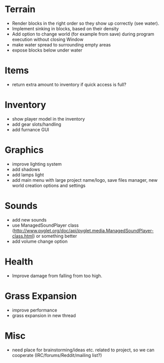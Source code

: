 # Terrain

* Render blocks in the right order so they show up correctly (see water).
* Implement sinking in blocks, based on their density
* Add option to change world (for example from save) during program execution without closing Window
* make water spread to surrounding empty areas
* expose blocks below under water

# Items

* return extra amount to inventory if quick access is full?

# Inventory

* show player model in the inventory
* add gear slots/handling
* add furnance GUI

# Graphics

* improve lighting system
* add shadows
* add lamps light
* add main menu with large project name/logo, save files manager, new world creation options and settings

# Sounds

* add new sounds
* use ManagedSoundPlayer class (http://www.pyglet.org/doc/api/pyglet.media.ManagedSoundPlayer-class.html) or something better
* add volume change option

# Health
* Improve damage from falling from too high.

# Grass Expansion

* improve performance
* grass expansion in new thread

# Misc
- need place for brainstorming/ideas etc. related to project, so we can cooperate (IRC/forums/Reddit/mailing list?)
